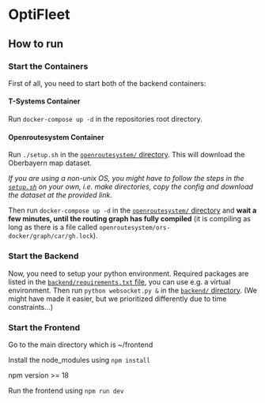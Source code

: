 # OptiFleet

## How to run

### Start the Containers

First of all, you need to start both of the backend containers:

#### T-Systems Container

Run `docker-compose up -d` in the repositories root directory.

#### Openroutesystem Container

Run `./setup.sh` in the [`openroutesystem/` directory](./openroutesystem/).
This will download the Oberbayern map dataset.

_If you are using a non-unix OS, you might have to follow the steps in the_
_[`setup.sh`](./openrouteservice/setup.sh) on your own, i.e. make directories,_
_copy the config and download the dataset at the provided link._

Then run `docker-compose up -d` in the [`openroutesystem/` directory](./openroutesystem/)
and **wait a few minutes, until the routing graph has fully compiled**
(it is compiling as long as there is a file called
`openroutesystem/ors-docker/graph/car/gh.lock`).

### Start the Backend

Now, you need to setup your python environment.
Required packages are listed in the [`backend/requirements.txt` file](./backend/requirements.txt),
you can use e.g. a virtual environment.
Then run `python websocket.py &` in the [`backend/` directory](./backend/).
(We might have made it easier, but we prioritized differently due to time constraints...)

### Start the Frontend

Go to the main directory which is ~/frontend

Install the node_modules using `npm install`

npm version >= 18

Run the frontend using `npm run dev`
